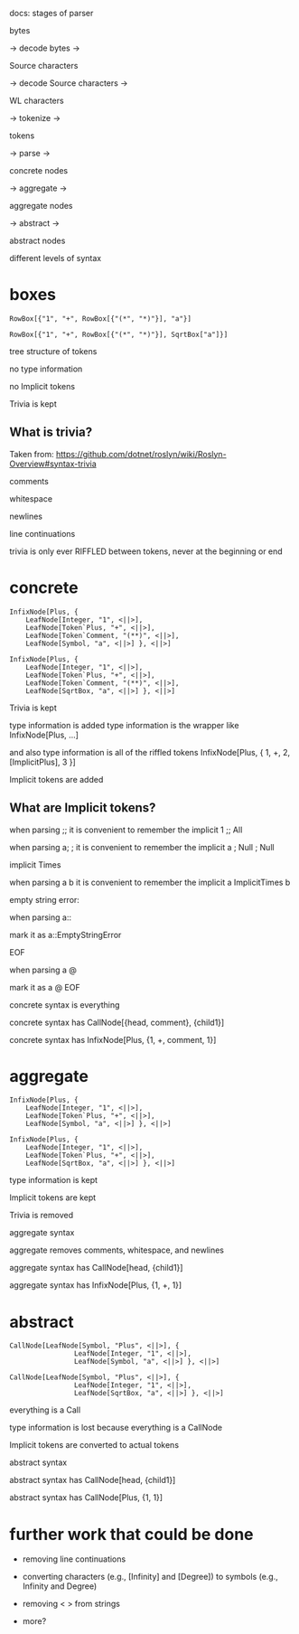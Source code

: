 docs: stages of parser





bytes

-> decode bytes ->

Source characters

-> decode Source characters ->

WL characters

-> tokenize ->

tokens

-> parse ->

concrete nodes

-> aggregate ->

aggregate nodes

-> abstract ->

abstract nodes













different levels of syntax



# boxes

```
RowBox[{"1", "+", RowBox[{"(*", "*)"}], "a"}]
```

```
RowBox[{"1", "+", RowBox[{"(*", "*)"}], SqrtBox["a"]}]
```

tree structure of tokens

no type information

no Implicit tokens

Trivia is kept



## What is trivia?

Taken from:
https://github.com/dotnet/roslyn/wiki/Roslyn-Overview#syntax-trivia

comments

whitespace

newlines

line continuations

trivia is only ever RIFFLED between tokens, never at the beginning or end










# concrete

```
InfixNode[Plus, {
	LeafNode[Integer, "1", <||>],
	LeafNode[Token`Plus, "+", <||>],
	LeafNode[Token`Comment, "(**)", <||>],
	LeafNode[Symbol, "a", <||>] }, <||>]

InfixNode[Plus, {
	LeafNode[Integer, "1", <||>],
	LeafNode[Token`Plus, "+", <||>],
	LeafNode[Token`Comment, "(**)", <||>],
	LeafNode[SqrtBox, "a", <||>] }, <||>]
```

Trivia is kept

type information is added
type information is the wrapper like InfixNode[Plus, ...]

and also type information is all of the riffled tokens InfixNode[Plus, { 1, +, 2, \[ImplicitPlus], 3 }]



Implicit tokens are added


## What are Implicit tokens?


when parsing   ;;   it is convenient to remember the implicit   1 ;; All

when parsing a; ;  it is convenient to remember the implicit a ; Null ; Null



implicit Times

when parsing   a b   it is convenient to remember the implicit   a ImplicitTimes b



empty string error:


when parsing   a::

mark it as a::EmptyStringError




EOF

when parsing   a @

mark it as a @ EOF


concrete syntax is everything

concrete syntax has CallNode[{head, comment}, {child1}]

concrete syntax has InfixNode[Plus, {1, +, comment, 1}]














# aggregate

```
InfixNode[Plus, {
	LeafNode[Integer, "1", <||>],
	LeafNode[Token`Plus, "+", <||>],
	LeafNode[Symbol, "a", <||>] }, <||>]

InfixNode[Plus, {
	LeafNode[Integer, "1", <||>],
	LeafNode[Token`Plus, "+", <||>],
	LeafNode[SqrtBox, "a", <||>] }, <||>]
```

type information is kept

Implicit tokens are kept

Trivia is removed

aggregate syntax

aggregate removes comments, whitespace, and newlines

aggregate syntax has CallNode[head, {child1}]

aggregate syntax has InfixNode[Plus, {1, +, 1}]















# abstract

```
CallNode[LeafNode[Symbol, "Plus", <||>], {
				LeafNode[Integer, "1", <||>],
				LeafNode[Symbol, "a", <||>] }, <||>]

CallNode[LeafNode[Symbol, "Plus", <||>], {
				LeafNode[Integer, "1", <||>],
				LeafNode[SqrtBox, "a", <||>] }, <||>]
```

everything is a Call

type information is lost because everything is a CallNode

Implicit tokens are converted to actual tokens

abstract syntax

abstract syntax has CallNode[head, {child1}]

abstract syntax has CallNode[Plus, {1, 1}]





# further work that could be done

* removing line continuations

* converting characters (e.g., \[Infinity] and \[Degree]) to symbols (e.g., Infinity and Degree)

* removing \< \> from strings

* more?










